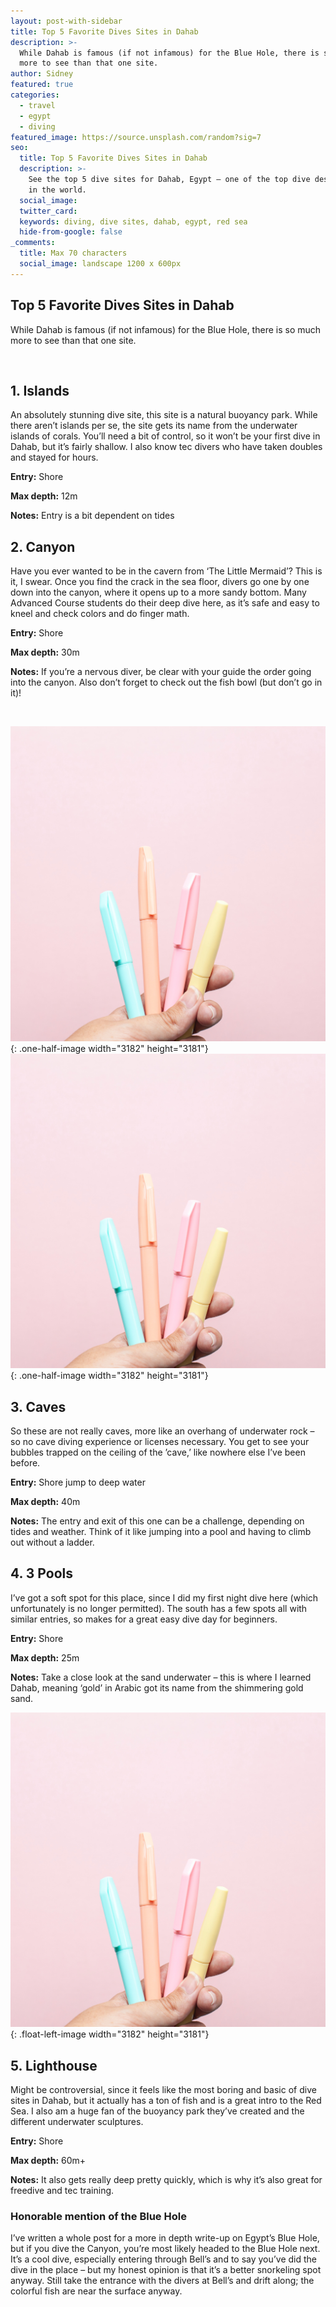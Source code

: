 ```yaml
---
layout: post-with-sidebar
title: Top 5 Favorite Dives Sites in Dahab
description: >-
  While Dahab is famous (if not infamous) for the Blue Hole, there is so much
  more to see than that one site.
author: Sidney
featured: true
categories:
  - travel
  - egypt
  - diving
featured_image: https://source.unsplash.com/random?sig=7
seo:
  title: Top 5 Favorite Dives Sites in Dahab
  description: >-
    See the top 5 dive sites for Dahab, Egypt – one of the top dive destinations
    in the world. 
  social_image:
  twitter_card:
  keywords: diving, dive sites, dahab, egypt, red sea
  hide-from-google: false
_comments:
  title: Max 70 characters
  social_image: landscape 1200 x 600px
---
```

## Top 5 Favorite Dives Sites in Dahab

While Dahab is famous (if not infamous) for the Blue Hole, there is so much more to see than that one site.

&nbsp;

## 1\. Islands

An absolutely stunning dive site, this site is a natural buoyancy park. While there aren’t islands per se, the site gets its name from the underwater islands of corals. You’ll need a bit of control, so it won’t be your first dive in Dahab, but it’s fairly shallow. I also know tec divers who have taken doubles and stayed for hours.

**Entry:** Shore

**Max depth:** 12m

**Notes:** Entry is a bit dependent on tides

## 2\. Canyon

Have you ever wanted to be in the cavern from ‘The Little Mermaid’? This is it, I swear. Once you find the crack in the sea floor, divers go one by one down into the canyon, where it opens up to a more sandy bottom. Many Advanced Course students do their deep dive here, as it’s safe and easy to kneel and check colors and do finger math.

**Entry:** Shore

**Max depth:** 30m

**Notes:** If you’re a nervous diver, be clear with your guide the order going into the canyon. Also don’t forget to check out the fish bowl (but don’t go in it)!

&nbsp;

![](/uploads/dee-copper-and-wild-1lbmrktx8gq-unsplash.jpg){: .one-half-image width="3182" height="3181"}![](/uploads/dee-copper-and-wild-1lbmrktx8gq-unsplash.jpg){: .one-half-image width="3182" height="3181"}

## 3\. Caves

So these are not really caves, more like an overhang of underwater rock – so no cave diving experience or licenses necessary. You get to see your bubbles trapped on the ceiling of the ’cave,’ like nowhere else I’ve been before.

**Entry:** Shore jump to deep water

**Max depth:** 40m

**Notes:** The entry and exit of this one can be a challenge, depending on tides and weather. Think of it like jumping into a pool and having to climb out without a ladder.

## 4\. 3 Pools

I’ve got a soft spot for this place, since I did my first night dive here (which unfortunately is no longer permitted). The south has a few spots all with similar entries, so makes for a great easy dive day for beginners.

**Entry:** Shore

**Max depth:** 25m

**Notes:** Take a close look at the sand underwater – this is where I learned Dahab, meaning ‘gold’ in Arabic got its name from the shimmering gold sand.

![](/uploads/dee-copper-and-wild-1lbmrktx8gq-unsplash.jpg){: .float-left-image width="3182" height="3181"}

## 5\. Lighthouse

Might be controversial, since it feels like the most boring and basic of dive sites in Dahab, but it actually has a ton of fish and is a great intro to the Red Sea. I also am a huge fan of the buoyancy park they’ve created and the different underwater sculptures.

**Entry:** Shore

**Max depth:** 60m+

**Notes:** It also gets really deep pretty quickly, which is why it’s also great for freedive and tec training.

### Honorable mention of the Blue Hole

I’ve written a whole post for a more in depth write-up on Egypt’s Blue Hole, but if you dive the Canyon, you’re most likely headed to the Blue Hole next. It’s a cool dive, especially entering through Bell’s and to say you’ve did the dive in the place – but my honest opinion is that it’s a better snorkeling spot anyway. Still take the entrance with the divers at Bell’s and drift along; the colorful fish are near the surface anyway.

&nbsp;